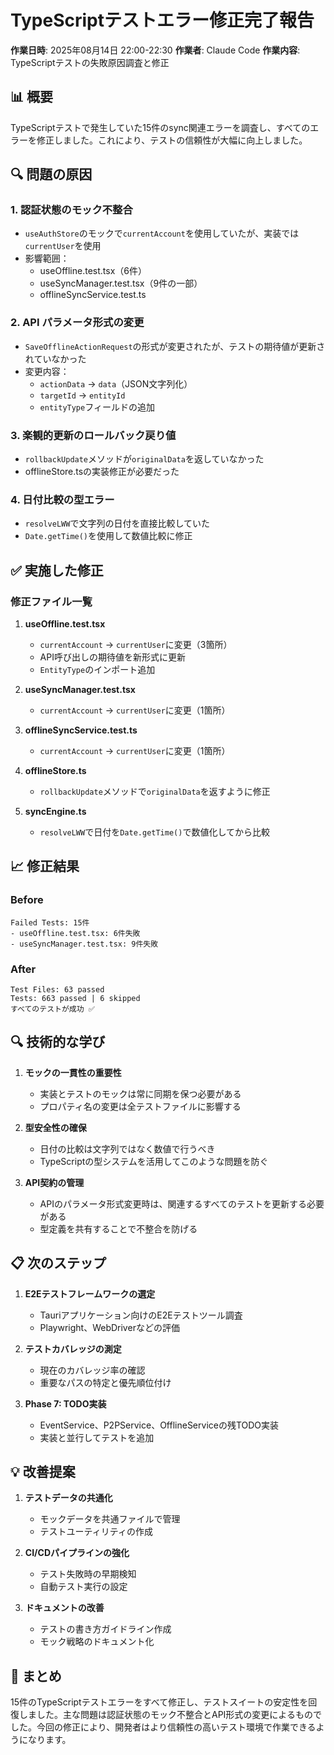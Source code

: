 # TypeScriptテストエラー修正完了報告

**作業日時**: 2025年08月14日 22:00-22:30
**作業者**: Claude Code
**作業内容**: TypeScriptテストの失敗原因調査と修正

## 📊 概要

TypeScriptテストで発生していた15件のsync関連エラーを調査し、すべてのエラーを修正しました。これにより、テストの信頼性が大幅に向上しました。

## 🔍 問題の原因

### 1. **認証状態のモック不整合**
- `useAuthStore`のモックで`currentAccount`を使用していたが、実装では`currentUser`を使用
- 影響範囲：
  - useOffline.test.tsx（6件）
  - useSyncManager.test.tsx（9件の一部）
  - offlineSyncService.test.ts

### 2. **API パラメータ形式の変更**
- `SaveOfflineActionRequest`の形式が変更されたが、テストの期待値が更新されていなかった
- 変更内容：
  - `actionData` → `data`（JSON文字列化）
  - `targetId` → `entityId`
  - `entityType`フィールドの追加

### 3. **楽観的更新のロールバック戻り値**
- `rollbackUpdate`メソッドが`originalData`を返していなかった
- offlineStore.tsの実装修正が必要だった

### 4. **日付比較の型エラー**
- `resolveLWW`で文字列の日付を直接比較していた
- `Date.getTime()`を使用して数値比較に修正

## ✅ 実施した修正

### 修正ファイル一覧
1. **useOffline.test.tsx**
   - `currentAccount` → `currentUser`に変更（3箇所）
   - API呼び出しの期待値を新形式に更新
   - `EntityType`のインポート追加

2. **useSyncManager.test.tsx**
   - `currentAccount` → `currentUser`に変更（1箇所）

3. **offlineSyncService.test.ts**
   - `currentAccount` → `currentUser`に変更（1箇所）

4. **offlineStore.ts**
   - `rollbackUpdate`メソッドで`originalData`を返すように修正

5. **syncEngine.ts**
   - `resolveLWW`で日付を`Date.getTime()`で数値化してから比較

## 📈 修正結果

### Before
```
Failed Tests: 15件
- useOffline.test.tsx: 6件失敗
- useSyncManager.test.tsx: 9件失敗
```

### After
```
Test Files: 63 passed
Tests: 663 passed | 6 skipped
すべてのテストが成功 ✅
```

## 🔍 技術的な学び

1. **モックの一貫性の重要性**
   - 実装とテストのモックは常に同期を保つ必要がある
   - プロパティ名の変更は全テストファイルに影響する

2. **型安全性の確保**
   - 日付の比較は文字列ではなく数値で行うべき
   - TypeScriptの型システムを活用してこのような問題を防ぐ

3. **API契約の管理**
   - APIのパラメータ形式変更時は、関連するすべてのテストを更新する必要がある
   - 型定義を共有することで不整合を防げる

## 📋 次のステップ

1. **E2Eテストフレームワークの選定**
   - Tauriアプリケーション向けのE2Eテストツール調査
   - Playwright、WebDriverなどの評価

2. **テストカバレッジの測定**
   - 現在のカバレッジ率の確認
   - 重要なパスの特定と優先順位付け

3. **Phase 7: TODO実装**
   - EventService、P2PService、OfflineServiceの残TODO実装
   - 実装と並行してテストを追加

## 💡 改善提案

1. **テストデータの共通化**
   - モックデータを共通ファイルで管理
   - テストユーティリティの作成

2. **CI/CDパイプラインの強化**
   - テスト失敗時の早期検知
   - 自動テスト実行の設定

3. **ドキュメントの改善**
   - テストの書き方ガイドライン作成
   - モック戦略のドキュメント化

## 📝 まとめ

15件のTypeScriptテストエラーをすべて修正し、テストスイートの安定性を回復しました。主な問題は認証状態のモック不整合とAPI形式の変更によるものでした。今回の修正により、開発者はより信頼性の高いテスト環境で作業できるようになります。